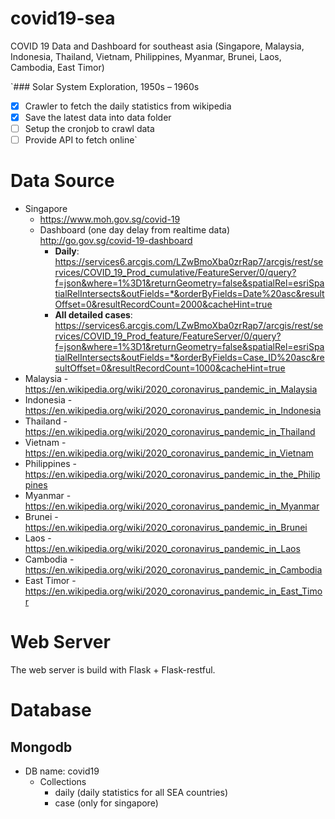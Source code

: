 # covid19-sea
COVID 19 Data and Dashboard for southeast asia (Singapore, Malaysia, Indonesia, Thailand, Vietnam, Philippines, Myanmar, Brunei, Laos, Cambodia, East Timor)


`### Solar System Exploration, 1950s – 1960s

- [x] Crawler to fetch the daily statistics from wikipedia
- [x] Save the latest data into data folder
- [ ] Setup the cronjob to crawl data
- [ ] Provide API to fetch online`

# Data Source
* Singapore
   * https://www.moh.gov.sg/covid-19
   * Dashboard (one day delay from realtime data) http://go.gov.sg/covid-19-dashboard
      * **Daily**: https://services6.arcgis.com/LZwBmoXba0zrRap7/arcgis/rest/services/COVID_19_Prod_cumulative/FeatureServer/0/query?f=json&where=1%3D1&returnGeometry=false&spatialRel=esriSpatialRelIntersects&outFields=*&orderByFields=Date%20asc&resultOffset=0&resultRecordCount=2000&cacheHint=true
      * **All detailed cases**: https://services6.arcgis.com/LZwBmoXba0zrRap7/arcgis/rest/services/COVID_19_Prod_feature/FeatureServer/0/query?f=json&where=1%3D1&returnGeometry=false&spatialRel=esriSpatialRelIntersects&outFields=*&orderByFields=Case_ID%20asc&resultOffset=0&resultRecordCount=1000&cacheHint=true
* Malaysia - https://en.wikipedia.org/wiki/2020_coronavirus_pandemic_in_Malaysia
* Indonesia - https://en.wikipedia.org/wiki/2020_coronavirus_pandemic_in_Indonesia
* Thailand - https://en.wikipedia.org/wiki/2020_coronavirus_pandemic_in_Thailand
* Vietnam - https://en.wikipedia.org/wiki/2020_coronavirus_pandemic_in_Vietnam
* Philippines - https://en.wikipedia.org/wiki/2020_coronavirus_pandemic_in_the_Philippines
* Myanmar - https://en.wikipedia.org/wiki/2020_coronavirus_pandemic_in_Myanmar 
* Brunei - https://en.wikipedia.org/wiki/2020_coronavirus_pandemic_in_Brunei
* Laos - https://en.wikipedia.org/wiki/2020_coronavirus_pandemic_in_Laos
* Cambodia - https://en.wikipedia.org/wiki/2020_coronavirus_pandemic_in_Cambodia
* East Timor - https://en.wikipedia.org/wiki/2020_coronavirus_pandemic_in_East_Timor

# Web Server
The web server is build with Flask + Flask-restful.

# Database
## Mongodb 
* DB name: covid19
   * Collections
      * daily (daily statistics for all SEA countries)
      * case (only for singapore)

